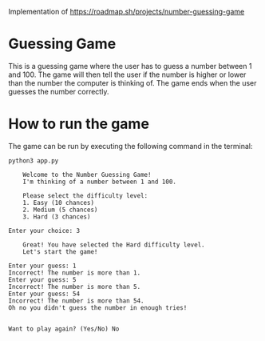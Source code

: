 Implementation of https://roadmap.sh/projects/number-guessing-game

# Guessing Game
This is a guessing game where the user has to guess a number between 1 and 100.
The game will then tell the user if the number is higher or lower than the number the computer is thinking of.
The game ends when the user guesses the number correctly.

# How to run the game
The game can be run by executing the following command in the terminal:

```
python3 app.py 

    Welcome to the Number Guessing Game!
    I'm thinking of a number between 1 and 100.
        
    Please select the difficulty level:
    1. Easy (10 chances)
    2. Medium (5 chances)
    3. Hard (3 chances)
    
Enter your choice: 3 

    Great! You have selected the Hard difficulty level.
    Let's start the game!
        
Enter your guess: 1
Incorrect! The number is more than 1.
Enter your guess: 5
Incorrect! The number is more than 5.
Enter your guess: 54
Incorrect! The number is more than 54.
Oh no you didn't guess the number in enough tries!


Want to play again? (Yes/No) No
```
